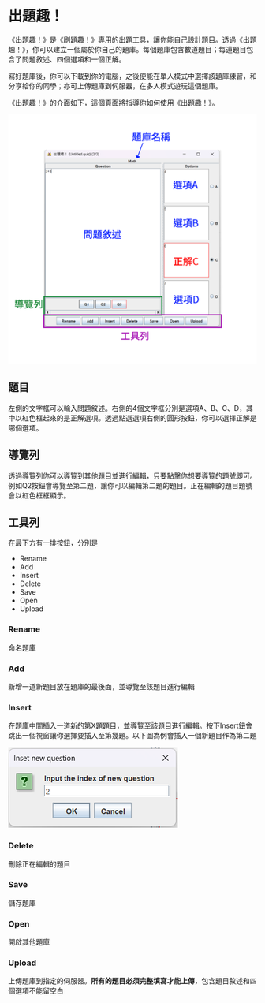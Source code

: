 # 出題趣！

《出題趣！》是《刷題趣！》專用的出題工具，讓你能自己設計題目。透過《出題趣！》，你可以建立一個屬於你自己的題庫。每個題庫包含數道題目；每道題目包含了問題敘述、四個選項和一個正解。

寫好題庫後，你可以下載到你的電腦，之後便能在單人模式中選擇該題庫練習，和分享給你的同學；亦可上傳題庫到伺服器，在多人模式遊玩這個題庫。

《出題趣！》的介面如下，這個頁面將指導你如何使用《出題趣！》。

![Navigator](navigation.png)

## 題目

左側的文字框可以輸入問題敘述。右側的4個文字框分別是選項A、B、C、D，其中以紅色框起來的是正解選項。透過點選選項右側的圓形按鈕，你可以選擇正解是哪個選項。

## 導覽列

透過導覽列你可以導覽到其他題目並進行編輯，只要點擊你想要導覽的題號即可。例如Q2按鈕會導覽至第二題，讓你可以編輯第二題的題目。正在編輯的題目題號會以紅色框框顯示。

## 工具列

在最下方有一排按鈕，分別是
- Rename
- Add
- Insert
- Delete
- Save
- Open
- Upload

### Rename

命名題庫

### Add

新增一道新題目放在題庫的最後面，並導覽至該題目進行編輯

### Insert

在題庫中間插入一道新的第X題題目，並導覽至該題目進行編輯。按下Insert鈕會跳出一個視窗讓你選擇要插入至第幾題。以下圖為例會插入一個新題目作為第二題

![insert](insert.png)

### Delete

刪除正在編輯的題目

### Save

儲存題庫

### Open

開啟其他題庫

### Upload

上傳題庫到指定的伺服器。**所有的題目必須完整填寫才能上傳**，包含題目敘述和四個選項不能留空白